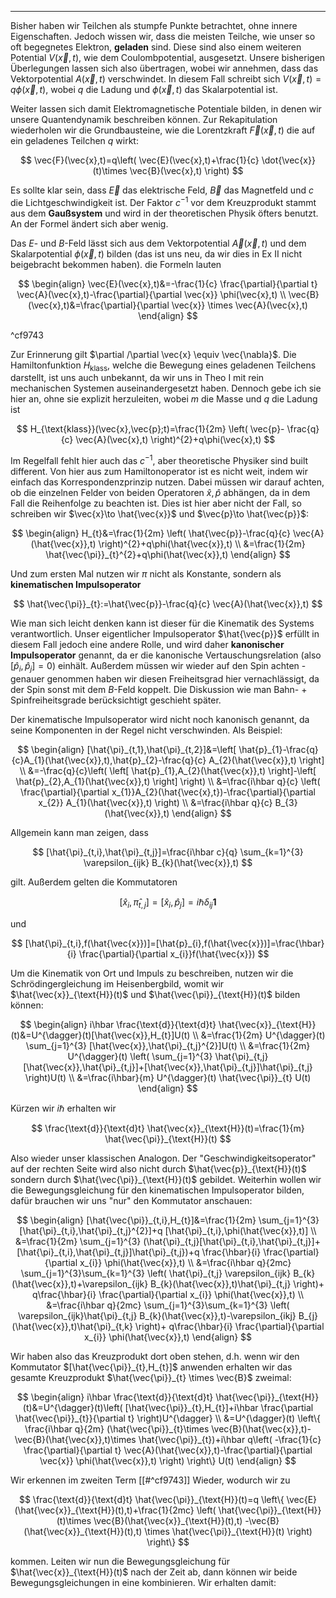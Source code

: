 ***

Bisher haben wir Teilchen als stumpfe Punkte betrachtet, ohne innere Eigenschaften. Jedoch wissen wir, dass die meisten Teilche, wie unser so oft begegnetes Elektron, **geladen** sind. Diese sind also einem weiteren Potential $V(\vec{x},t)$, wie dem Coulombpotential, ausgesetzt. Unsere bisherigen Überlegungen lassen sich also übertragen, wobei wir annehmen, dass das Vektorpotential $A(\vec{x},t)$ verschwindet. In diesem Fall schreibt sich $V(\vec{x},t)=q\phi(\vec{x},t)$, wobei $q$ die Ladung und $\phi(\vec{x},t)$ das Skalarpotential ist.

Weiter lassen sich damit Elektromagnetische Potentiale bilden, in denen wir unsere Quantendynamik beschreiben können. Zur Rekapitulation wiederholen wir die Grundbausteine, wie die Lorentzkraft $\vec{F}(\vec{x},t)$ die auf ein geladenes Teilchen $q$ wirkt:

$$
\vec{F}(\vec{x},t)=q\left( \vec{E}(\vec{x},t)+\frac{1}{c} \dot{\vec{x}}(t)\times \vec{B}(\vec{x},t) \right)
$$

Es sollte klar sein, dass $\vec{E}$ das elektrische Feld, $\vec{B}$ das Magnetfeld und $c$ die Lichtgeschwindigkeit ist. Der Faktor $c^{-1}$ vor dem Kreuzprodukt stammt aus dem **Gaußsystem** und wird in der theoretischen Physik öfters benutzt. An der Formel ändert sich aber wenig. 

Das $E$- und $B$-Feld lässt sich aus dem Vektorpotential $\vec{A}(\vec{x},t)$ und dem Skalarpotential $\phi(\vec{x},t)$ bilden (das ist uns neu, da wir dies in Ex II nicht beigebracht bekommen haben). die Formeln lauten

$$
\begin{align}
\vec{E}(\vec{x},t)&=-\frac{1}{c} \frac{\partial}{\partial t} \vec{A}(\vec{x},t)-\frac{\partial}{\partial \vec{x}} \phi(\vec{x},t) \\
\vec{B}(\vec{x},t)&=\frac{\partial}{\partial \vec{x}} \times \vec{A}(\vec{x},t) 
\end{align}
$$

^cf9743

Zur Erinnerung gilt $\partial /\partial \vec{x} \equiv \vec{\nabla}$. Die Hamiltonfunktion $H_{\text{klass}}$, welche die Bewegung eines geladenen Teilchens darstellt, ist uns auch unbekannt, da wir uns in Theo I mit rein mechanischen Systemen auseinandergesetzt haben. Dennoch gebe ich sie hier an, ohne sie explizit herzuleiten, wobei $m$ die Masse und $q$ die Ladung ist

$$
H_{\text{klass}}(\vec{x},\vec{p};t)=\frac{1}{2m} \left( \vec{p}- \frac{q}{c} \vec{A}(\vec{x},t) \right)^{2}+q\phi(\vec{x},t)
$$

Im Regelfall fehlt hier auch das $c^{-1}$, aber theoretische Physiker sind built different. Von hier aus zum Hamiltonoperator ist es nicht weit, indem wir einfach das Korrespondenzprinzip nutzen. Dabei müssen wir darauf achten, ob die einzelnen Felder von beiden Operatoren $\hat{x},\hat{p}$ abhängen, da in dem Fall die Reihenfolge zu beachten ist. Dies ist hier aber nicht der Fall, so schreiben wir $\vec{x}\to \hat{\vec{x}}$ und $\vec{p}\to \hat{\vec{p}}$:

$$
\begin{align}
H_{t}&=\frac{1}{2m} \left( \hat{\vec{p}}-\frac{q}{c} \vec{A}(\hat{\vec{x}},t) \right)^{2}+q\phi(\hat{\vec{x}},t) \\
&=\frac{1}{2m} \hat{\vec{\pi}}_{t}^{2}+q\phi(\hat{\vec{x}},t)
\end{align}
$$

Und zum ersten Mal nutzen wir $\pi$ nicht als Konstante, sondern als **kinematischen Impulsoperator**

$$
\hat{\vec{\pi}}_{t}:=\hat{\vec{p}}-\frac{q}{c} \vec{A}(\hat{\vec{x}},t)
$$

Wie man sich leicht denken kann ist dieser für die Kinematik des Systems verantwortlich. Unser eigentlicher Impulsoperator $\hat{\vec{p}}$ erfüllt in diesem Fall jedoch eine andere Rolle, und wird daher **kanonischer Impulsoperator** genannt, da er die kanonische Vertauschungsrelation (also $[\hat{p}_{i},\hat{p}_{j}]=0$) einhält. Außerdem müssen wir wieder auf den Spin achten - genauer genommen haben wir diesen Freiheitsgrad hier vernachlässigt, da der Spin sonst mit dem $B$-Feld koppelt. Die Diskussion wie man Bahn- + Spinfreiheitsgrade berücksichtigt geschieht später.

Der kinematische Impulsoperator wird nicht noch kanonisch genannt, da seine Komponenten in der Regel nicht verschwinden. Als Beispiel:

$$
\begin{align}
[\hat{\pi}_{t,1},\hat{\pi}_{t,2}]&=\left[ \hat{p}_{1}-\frac{q}{c}A_{1}(\hat{\vec{x}},t),\hat{p}_{2}-\frac{q}{c} A_{2}(\hat{\vec{x}},t) \right] \\
&=-\frac{q}{c}\left( \left[  \hat{p}_{1},A_{2}(\hat{\vec{x}},t) \right]-\left[ \hat{p}_{2},A_{1}(\hat{\vec{x}},t) \right] \right) \\
&=\frac{i\hbar q}{c} \left( \frac{\partial}{\partial x_{1}}A_{2}(\hat{\vec{x},t})-\frac{\partial}{\partial x_{2}} A_{1}(\hat{\vec{x}},t)  \right)  \\
&=\frac{i\hbar q}{c} B_{3}(\hat{\vec{x}},t)
\end{align}
$$

Allgemein kann man zeigen, dass

$$
[\hat{\pi}_{t,i},\hat{\pi}_{t,j}]=\frac{i\hbar c}{q} \sum_{k=1}^{3} \varepsilon_{ijk} B_{k}(\hat{\vec{x}},t)
$$

gilt. Außerdem gelten die Kommutatoren

$$
[\hat{x}_{i},\hat{\pi}_{t,j}]=[\hat{x}_{i},\hat{p}_{j}]=i\hbar\delta_{ij}\mathbf{1}
$$

und

$$
[\hat{\pi}_{t,i},f(\hat{\vec{x}})]=[\hat{p}_{i},f(\hat{\vec{x}})]=\frac{\hbar}{i} \frac{\partial}{\partial x_{i}}f(\hat{\vec{x}}) 
$$

Um die Kinematik von Ort und Impuls zu beschreiben, nutzen wir die Schrödingergleichung im Heisenbergbild, womit wir $\hat{\vec{x}}_{\text{H}}(t)$ und $\hat{\vec{\pi}}_{\text{H}}(t)$ bilden können:

$$
\begin{align}
i\hbar \frac{\text{d}}{\text{d}t} \hat{\vec{x}}_{\text{H}}(t)&=U^{\dagger}(t)[\hat{\vec{x}},H_{t}]U(t) \\
&=\frac{1}{2m} U^{\dagger}(t) \sum_{j=1}^{3} [\hat{\vec{x}},\hat{\pi}_{t,j}^{2}]U(t) \\
&=\frac{1}{2m} U^{\dagger}(t) \left( \sum_{j=1}^{3} \hat{\pi}_{t,j} [\hat{\vec{x}},\hat{\pi}_{t,j}]+[\hat{\vec{x}},\hat{\pi}_{t,j}]\hat{\pi}_{t,j} \right)U(t) \\
&=\frac{i\hbar}{m} U^{\dagger}(t) \hat{\vec{\pi}}_{t} U(t)
\end{align}
$$

Kürzen wir $i\hbar$ erhalten wir

$$
\frac{\text{d}}{\text{d}t} \hat{\vec{x}}_{\text{H}}(t)=\frac{1}{m} \hat{\vec{\pi}}_{\text{H}}(t)
$$

Also wieder unser klassischen Analogon. Der "Geschwindigkeitsoperator" auf der rechten Seite wird also nicht durch $\hat{\vec{p}}_{\text{H}}(t)$ sondern durch $\hat{\vec{\pi}}_{\text{H}}(t)$ gebildet. Weiterhin wollen wir die Bewegungsgleichung für den kinematischen Impulsoperator bilden, dafür brauchen wir uns "nur" den Kommutator anschauen:

$$
\begin{align}
[\hat{\vec{\pi}}_{t,i},H_{t}]&=\frac{1}{2m} \sum_{j=1}^{3} [\hat{\pi}_{t,i},\hat{\pi}_{t,j}^{2}]+q [\hat{\pi}_{t,i},\phi(\hat{\vec{x}},t)] \\
&=\frac{1}{2m} \sum_{j=1}^{3} (\hat{\pi}_{t,j}[\hat{\pi}_{t,i},\hat{\pi}_{t,j}]+[\hat{\pi}_{t,i},\hat{\pi}_{t,j}]\hat{\pi}_{t,j})+q \frac{\hbar}{i} \frac{\partial}{\partial x_{i}} \phi(\hat{\vec{x}},t) \\
&=\frac{i\hbar q}{2mc} \sum_{j=1}^{3}\sum_{k=1}^{3} \left( \hat{\pi}_{t,j} \varepsilon_{ijk} B_{k}(\hat{\vec{x}},t)+\varepsilon_{ijk} B_{k}(\hat{\vec{x}},t)\hat{\pi}_{t,j} \right)+ q\frac{\hbar}{i}  \frac{\partial}{\partial x_{i}} \phi(\hat{\vec{x}},t) \\
&=\frac{i\hbar q}{2mc} \sum_{j=1}^{3}\sum_{k=1}^{3} \left( \varepsilon_{ijk}\hat{\pi}_{t,j}  B_{k}(\hat{\vec{x}},t)-\varepsilon_{ikj} B_{j}(\hat{\vec{x}},t)\hat{\pi}_{t,k} \right)+ q\frac{\hbar}{i}  \frac{\partial}{\partial x_{i}} \phi(\hat{\vec{x}},t)  
\end{align}
$$

Wir haben also das Kreuzprodukt dort oben stehen, d.h. wenn wir den Kommutator $[\hat{\vec{\pi}}_{t},H_{t}]$ anwenden erhalten wir das gesamte Kreuzprodukt $\hat{\vec{\pi}}_{t} \times \vec{B}$ zweimal:

$$
\begin{align}
i\hbar \frac{\text{d}}{\text{d}t} \hat{\vec{\pi}}_{\text{H}}(t)&=U^{\dagger}(t)\left(  [\hat{\vec{\pi}}_{t},H_{t}]+i\hbar \frac{\partial \hat{\vec{\pi}}_{t}}{\partial t}  \right)U^{\dagger} \\
&=U^{\dagger}(t) \left\{   \frac{i\hbar q}{2m} (\hat{\vec{\pi}}_{t}\times \vec{B}(\hat{\vec{x}},t)-\vec{B}(\hat{\vec{x}},t)\times \hat{\vec{\pi}}_{t})+i\hbar q\left( -\frac{1}{c} \frac{\partial}{\partial t} \vec{A}(\hat{\vec{x}},t)-\frac{\partial}{\partial \vec{x}} \phi(\hat{\vec{x}},t)  \right) \right\} U(t)
\end{align}
$$

Wir erkennen im zweiten Term [[#^cf9743]] Wieder, wodurch wir zu 

$$
\frac{\text{d}}{\text{d}t} \hat{\vec{\pi}}_{\text{H}}(t)=q \left\{  \vec{E}(\hat{\vec{x}}_{\text{H}}(t),t)+\frac{1}{2mc} \left( \hat{\vec{\pi}}_{\text{H}}(t)\times \vec{B}(\hat{\vec{x}}_{\text{H}}(t),t) -\vec{B}(\hat{\vec{x}}_{\text{H}}(t),t) \times \hat{\vec{\pi}}_{\text{H}}(t)  \right)  \right\}
$$

kommen. Leiten wir nun die Bewegungsgleichung für $\hat{\vec{x}}_{\text{H}}(t)$ nach der Zeit ab, dann können wir beide Bewegungsgleichungen in eine kombinieren. Wir erhalten damit:

